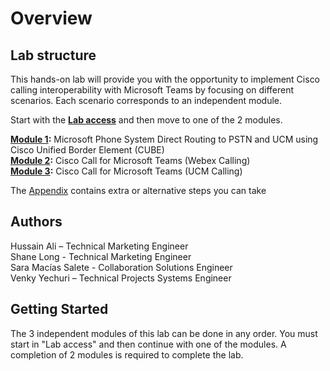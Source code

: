 # Overview

## Lab structure

This hands-on lab will provide you with the opportunity to implement Cisco calling interoperability with Microsoft Teams by focusing on different scenarios. Each scenario corresponds to an independent module.

Start with the **[Lab access](/665b511720/lab_access/Lab_access/)** and then move to one of the 2 modules.

**[Module 1](/665b511720/module_1/module_1/):** Microsoft Phone System Direct Routing to PSTN and UCM using Cisco Unified Border Element (CUBE)  
**[Module 2](/665b511720/module_2/module_2/):** Cisco Call for Microsoft Teams (Webex Calling)  
**[Module 3](/665b511720/module_3/module_3/):** Cisco Call for Microsoft Teams (UCM Calling)

The [Appendix](/665b511720/appendix/appendix/) contains extra or alternative steps you can take

## Authors

Hussain Ali – Technical Marketing Engineer  
Shane Long - Technical Marketing Engineer  
Sara Macías Salete - Collaboration Solutions Engineer  
Venky Yechuri – Technical Projects Systems Engineer

## Getting Started

The 3 independent modules of this lab can be done in any order.
You must start in "Lab access" and then continue with one of the modules.
A completion of 2 modules is required to complete the lab.